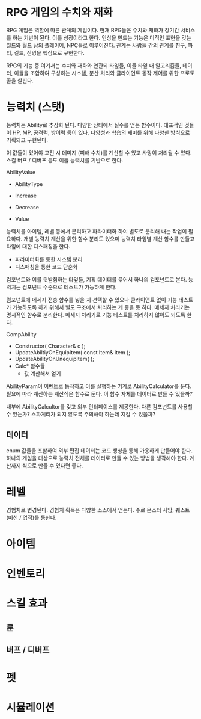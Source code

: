 # RPG 게임의 수치와 재화 

RPG 게임은 역할에 따른 관계의 게임이다. 현재 RPG들은 수치와 재화가 장기간 서비스를 하는 기반이 된다. 이를 성장이라고 한다.  인상을 만드는 기능은 미적인 표현을 갖는 월드와 월드 상의 플레이어, NPC들로 이루어진다. 관계는 사람들 간의 관계를 친구, 파티, 길드, 진영을 핵심으로 구현한다. 

RPG의 기능 중 여기서는 수치와 재화와 연관되 타잎들, 이들 타잎 내 알고리즘들, 데이터, 이들을 조합하여 구성하는 시스템, 분산 처리와 클라이언트 동작 제어를 위한 프로토콜을 살핀다. 



# 능력치 (스탯) 

능력치는 Ability로 추상화 된다. 다양한 상태에서 실수를 얻는 함수이다. 대표적인 것들이 HP, MP, 공격력, 방어력 등이 있다. 다양성과 학습의 재미를 위해 다양한 방식으로 기획되고 구현된다. 

이 값들이 있어야 교전 시 데미지 (피해 수치)를 계산할 수 있고 사망이 처리될 수 있다.  스킬 버프 / 디버프 등도 이들 능력치를 기반으로 한다.  



AbilityValue 

- AbilityType

- Increase
- Decrease
- Value



능력치를 아이템, 레벨 등에서 분리하고 파라미터화 하여 별도로 분리해 내는 작업이 필요하다. 개별 능력치 계산을 위한 함수 분리도 있으며 능력치 타잎별 계산 함수를 만들고 타잎에 대한 디스패칭을 한다.  

- 파라미터화를 통한 시스템 분리 
- 디스패칭을 통한 코드 단순화 



컴포넌트와 이를 뒷받침하는 타잎들, 기획 데이터를 묶어서 하나의 컴포넌트로 본다. 능력치는 컴포넌트 수준으로 테스트가 가능하게 한다. 

컴포넌트에 메세지 전송 함수를 넣을 지 선택할 수 있으나 클라이언트 없이 기능 테스트가 가능하도록 하기 위해서 별도 구조에서 처리하는 게 좋을 듯 하다.  메세지 처리기는 명시적인 함수로 분리한다. 메세지 처리기로 기능 테스트를 처리하지 않아도 되도록 한다. 

CompAbility 

- Constructor( Character& c ); 
- UpdateAbiltiyOnEquipItem( const Item& item ); 
- UpdateAbilityOnUnequipItem( ); 
- Calc* 함수들 
  - 값 계산해서 얻기 



AbilityParam이 이벤트로 동작하고 이를 실행하는 기계로 AbilityCalculator를 둔다. 필요에 따라 계산하는 계산식은 함수로 둔다. 이 함수 자체를 데이터로 만들 수 있을까? 

내부에 AbilityCalcultor를 갖고 외부 인터페이스를 제공한다.  다른 컴포넌트를 사용할 수 있는가? 스파게티가 되지 않도록 주의해야 하는데 지킬 수 있을까? 



## 데이터 

enum 값들을 포함하여 외부 편집 데이터는 코드 생성을 통해 가용하게 만들어야 한다.  하나의 게임을 대상으로 능력치 전체를 데이터로 만들 수 있는 방법을 생각해야 한다. 계산까지 식으로 만들 수 있다면 좋다. 





# 레벨 

경험치로 변경된다.  경험치 획득은 다양한 소스에서 얻는다. 주로 몬스터 사망, 퀘스트 (미션 / 업적)를 통한다. 







# 아이템 











# 인벤토리 











# 스킬 효과  



## 룬 





## 버프 / 디버프  









# 펫 









# 시뮬레이션 





